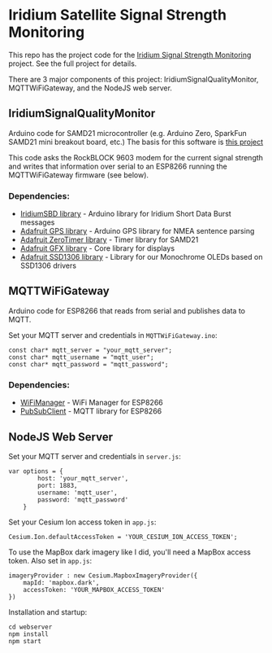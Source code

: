
# Iridium Satellite Signal Strength Monitoring

This repo has the project code for the [Iridium Signal Strength Monitoring](https://nootropicdesign.com/projectlab/2019/12/27/iridium-signal-monitoring/) project. See the full project for details.

There are 3 major components of this project: IridiumSignalQualityMonitor, MQTTWiFiGateway, and the NodeJS web server.

## IridiumSignalQualityMonitor

Arduino code for SAMD21 microcontroller (e.g. Arduino Zero, SparkFun SAMD21 mini breakout board, etc.)
The basis for this software is [this project](https://nootropicdesign.com/projectlab/2019/09/21/arduino-satellite-communication)

This code asks the RockBLOCK 9603 modem for the current signal strength and writes that information over serial to an ESP8266 running the MQTTWiFiGateway firmware (see below).

### Dependencies:

* [IridiumSBD library](https://github.com/mikalhart/IridiumSBD) - Arduino library for Iridium Short Data Burst messages
* [Adafruit GPS library](https://github.com/adafruit/Adafruit_GPS) - Arduino GPS library for NMEA sentence parsing
* [Adafruit ZeroTimer library](https://github.com/adafruit/Adafruit_ZeroTimer) - Timer library for SAMD21
* [Adafruit GFX library](https://github.com/adafruit/Adafruit-GFX-Library) - Core library for displays
* [Adafruit SSD1306 library](https://github.com/adafruit/Adafruit_SSD1306) - Library for our Monochrome OLEDs based on SSD1306 drivers

## MQTTWiFiGateway

Arduino code for ESP8266 that reads from serial and publishes data to MQTT.

Set your MQTT server and credentials in `MQTTWiFiGateway.ino`:

```
const char* mqtt_server = "your_mqtt_server";
const char* mqtt_username = "mqtt_user";
const char* mqtt_password = "mqtt_password";
```

### Dependencies:

* [WiFiManager](https://github.com/tzapu/WiFiManager) - WiFi Manager for ESP8266
* [PubSubClient](https://github.com/Imroy/pubsubclient) - MQTT library for ESP8266

## NodeJS Web Server

Set your MQTT server and credentials in `server.js`:

```
var options = {
        host: 'your_mqtt_server',
        port: 1883,
        username: 'mqtt_user',
        password: 'mqtt_password'
    }
```

Set your Cesium Ion access token in `app.js`:
```
Cesium.Ion.defaultAccessToken = 'YOUR_CESIUM_ION_ACCESS_TOKEN';
```

To use the MapBox dark imagery like I did, you'll need a MapBox access token. Also set in `app.js`:

```
imageryProvider : new Cesium.MapboxImageryProvider({
    mapId: 'mapbox.dark',
    accessToken: 'YOUR_MAPBOX_ACCESS_TOKEN'
})
```
Installation and startup:

```
cd webserver
npm install
npm start
```

